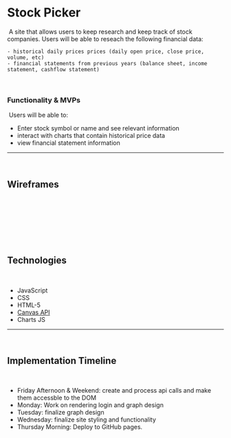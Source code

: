 # Stock Picker
​
A site that allows users to keep research and keep track of stock companies. Users will be able to reseach the following financial data:

    - historical daily prices prices (daily open price, close price, volume, etc)
    - financial statements from previous years (balance sheet, income statement, cashflow statement)
​


### Functionality & MVPs
​
Users will be able to:

- Enter stock symbol or name and see relevant information
- interact with charts that contain historical price data
- view financial statement information
​
---
​
## Wireframes
​

​
---
​
## Technologies
​
-   JavaScript
-   CSS
-   HTML-5
-   [Canvas API](https://developer.mozilla.org/en-US/docs/Web/API/Canvas_API)
- Charts JS
​
---
​
## Implementation Timeline
​
- Friday Afternoon & Weekend: create and process api calls and make them accessble to the DOM
​
- Monday: Work on rendering login and graph design
​
- Tuesday: finalize graph design
​
- Wednesday: finalize site styling and functionality
​
- Thursday Morning: Deploy to GitHub pages. 


​
